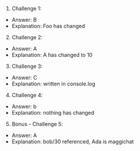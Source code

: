 1. Challenge 1:
  - Answer:   B
  - Explanation:  Foo has changed


2. Challenge 2:
  - Answer: A 
  - Explanation: A has changed to 10


3. Challenge 3:
  - Answer: C 
  - Explanation: written in console.log


4. Challenge 4:
  - Answer: b 
  - Explanation: nothing has changed


5. Bonus - Challenge 5:
  - Answer: A 
  - Explanation: bob/30 referenced, Ada is maggichat
